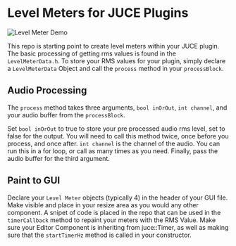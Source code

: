 # Level Meters for JUCE Plugins
![Level Meter Demo](https://media.giphy.com/media/v1.Y2lkPTc5MGI3NjExNnBrZHdybnQwMGxqbDMwODQ4Z3kzenVpNHFvYmw1cHFuOHducjFuMCZlcD12MV9pbnRlcm5hbF9naWZfYnlfaWQmY3Q9Zw/SuO2tDYOqs4zhAJQPo/giphy-downsized-large.gif)

This repo is starting point to create level meters within your JUCE plugin. The basic processing of getting rms values is found in the `LevelMeterData.h`. To store your RMS values for your plugin, simply declare a `LevelMeterData` Object and call the `process` method in your `processBlock`.

## Audio Processing
The `process` method takes three arguments, `bool inOrOut`, `int channel`, and your audio buffer from the `processBlock`.

Set `bool inOrOut` to true to store your pre processed audio rms level, set to false for the output. You will need to call this method twice, once before you process, and once after.
`int channel` is the channel of the audio. You can run this in a for loop, or call as many times as you need.
Finally, pass the audio buffer for the third argument.

## Paint to GUI
Declare your `Level Meter` objects (typically 4) in the header of your GUI file. Make visible and place in your resize area as you would any other component. A snipet of code is placed in the repo that can be used in the `timerCallback` method to repaint your meters with the RMS Value. Make sure your Editor Component is inheriting from juce::Timer, as well as making sure that the `startTimerHz` method is called in your constructor.